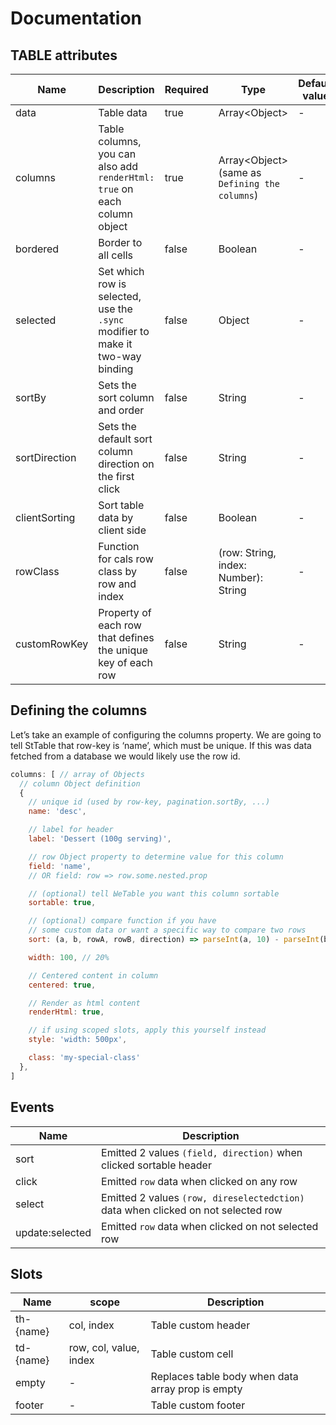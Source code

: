 # Documentation

## TABLE attributes

| Name | Description | Required | Type | Default value | Possible values |
| --- | --- | --- | --- | --- | --- |
| data | Table data | true | Array\<Object\> | - | * |
| columns | Table columns, you can also add `renderHtml: true` on each column object | true | Array\<Object\> (same as `Defining the columns`) | - | * |
| bordered | Border to all cells | false | Boolean | - | * |
| selected | Set which row is selected, use the `.sync` modifier to make it two-way binding | false | Object | - | * |
| sortBy | Sets the sort column and order | false | String | - | * |
| sortDirection | Sets the default sort column direction on the first click | false | String | - | asc, desc |
| clientSorting | Sort table data by client side | false | Boolean | - | * |
| rowClass | Function for cals row class by row and index | false | (row: String, index: Number): String | - | * |
| customRowKey | Property of each row that defines the unique key of each row | false | String | - | index |

## Defining the columns
Let’s take an example of configuring the columns property. We are going to tell StTable that row-key is ‘name’, which must be unique. If this was data fetched from a database we would likely use the row id.

```javascript
columns: [ // array of Objects
  // column Object definition
  {
    // unique id (used by row-key, pagination.sortBy, ...)
    name: 'desc',

    // label for header
    label: 'Dessert (100g serving)',

    // row Object property to determine value for this column
    field: 'name',
    // OR field: row => row.some.nested.prop

    // (optional) tell ЫеTable you want this column sortable
    sortable: true,

    // (optional) compare function if you have
    // some custom data or want a specific way to compare two rows
    sort: (a, b, rowA, rowB, direction) => parseInt(a, 10) - parseInt(b, 10)

    width: 100, // 20%

    // Centered content in column
    centered: true,

    // Render as html content
    renderHtml: true,

    // if using scoped slots, apply this yourself instead
    style: 'width: 500px',

    class: 'my-special-class'
  },
]
```

## Events

| Name | Description |
| --- | --- |
| sort | Emitted 2 values `(field, direction)` when clicked sortable header |
| click | Emitted `row` data when clicked on any row |
| select | Emitted 2 values `(row, direselectedction)` data when clicked on not selected row |
| update:selected | Emitted `row` data when clicked on not selected row |

## Slots

| Name | scope | Description |
| --- | --- | --- |
| th-{name} | col, index | Table custom header |
| td-{name} | row, col, value, index | Table custom cell |
| empty | - | Replaces table body when data array prop is empty |
| footer | - | Table custom footer |
